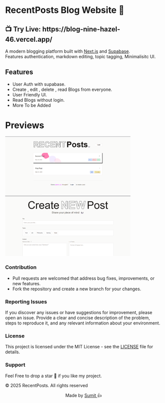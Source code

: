 <p align="center">
    <h1>RecentPosts Blog Website 🦭</h1>
    <h2> 📺 Try Live: https://blog-nine-hazel-46.vercel.app/ </h2>
</p>


A modern blogging platform built with [Next.js](https://nextjs.org/) and [Supabase](https://supabase.com/).  
Features authentication, markdown editing, topic tagging, Minimalisitc UI. 
 
## Features
- User Auth with supabase.
- Create , edit , delete , read Blogs from everyone.
- User Friendly UI.
- Read Blogs without login.
- More To be Added


# Previews
<div style="text-align: left;">
  <img src="./public/Screenshot 2025-05-23 225719.png" alt="Page1" style="max-width: 80%;" >
 
  <img src="./public/Screenshot 2025-05-23 225800.png" alt="Page2" style="max-width: 80%;" >
</div>


### Contribution

- Pull requests are welcomed that address bug fixes, improvements, or new features.
- Fork the repository and create a new branch for your changes.

### Reporting Issues

If you discover any issues or have suggestions for improvement, please open an issue. Provide a clear and concise description of the problem, steps to reproduce it, and any relevant information about your environment.

### License

This project is licensed under the MIT License - see the [LICENSE](./LICENSE) file for details.


### Support

Feel Free to drop a star 🌟 if you like my project.

© 2025 RecentPosts. All rights reserved

<p align="center" style="text-decoration: none;">Made by <a href="https://github.com/sum1t7" tarGET="_blank">Sumit 
</a>👍</p>

